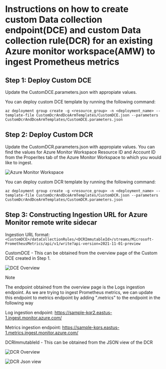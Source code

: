 # Instructions on how to create custom Data collection endpoint(DCE) and custom Data collection rule(DCR) for an existing Azure monitor workspace(AMW) to ingest Prometheus metrics

## Step 1: Deploy Custom DCE

Update the CustomDCE.parameters.json with appropiate values.

You can deploy custom DCE template by running the following command:

```az deployment group create -g <resource_group> -n <deployment_name> --template-file CustomDcrAndDceArmTemplates/CustomDCE.json --parameters CustomDcrAndDceArmTemplates/CustomDCE.parameters.json```

## Step 2: Deploy Custom DCR

Update the CustomDCR.parameters.json with appropiate values. You can find the values for Azure Monitor Workspace Resource ID and Account ID from the Properites tab of the Azure Monitor Workspace to which you would like to ingest.

![Azure Monitor Workspace](AMW.png)


You can deploy custom DCR template by running the following command:

```az deployment group create -g <resource_group> -n <deployment_name> --template-file CustomDcrAndDceArmTemplates/CustomDCR.json --parameters CustomDcrAndDceArmTemplates/CustomDCR.parameters.json```

## Step 3: Constructing Ingestion URL for Azure Monitor remote write sidecar

Ingestion URL format:
```<CustomDCE>/dataCollectionRules/<DCRImmutableId>/streams/Microsoft-PrometheusMetrics/api/v1/write?api-version=2021-11-01-preview```

CustomDCE - This can be obtained from the overview page of the Custom DCE created in Step 1.

![DCE Overview](DCE_Overview.png)

> [!NOTE]
> The endpoint obtained from the overview page is the Logs ingestion endpoint. As we are trying to ingest Prometheus metrics, we can update this endpoint to metrics endpoint by adding ".metrics" to the endpoint in the following way
>
> Log ingestion endpoint: https://sample-kqr2.eastus-1.ingest.monitor.azure.com/
> 
> Metrics ingestion endpoint: https://sample-kqrs.eastus-1.metrics.ingest.monitor.azure.com/

DCRImmutableId - This can be obtained from the JSON view of the DCR

![DCR Overview](DCR_Overview.png)


![DCR Json view](DCR_JSON.png)

